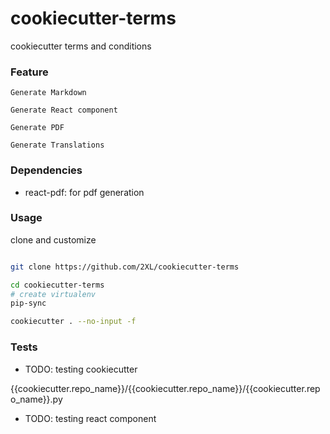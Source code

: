 # cookiecutter-terms
cookiecutter terms and conditions

### Feature 
    
    Generate Markdown 
    
    Generate React component
    
    Generate PDF
    
    Generate Translations

### Dependencies


- react-pdf: for pdf generation


### Usage

clone and customize

```bash

git clone https://github.com/2XL/cookiecutter-terms

cd cookiecutter-terms
# create virtualenv
pip-sync

cookiecutter . --no-input -f

```



### Tests

- TODO: testing cookiecutter 

{{cookiecutter.repo_name}}/{{cookiecutter.repo_name}}/{{cookiecutter.repo_name}}.py


- TODO: testing react component
